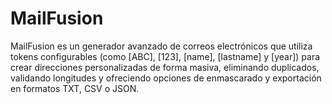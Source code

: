# MailFusion
MailFusion es un generador avanzado de correos electrónicos que utiliza tokens configurables (como [ABC], [123], [name], [lastname] y [year]) para crear direcciones personalizadas de forma masiva, eliminando duplicados, validando longitudes y ofreciendo opciones de enmascarado y exportación en formatos TXT, CSV o JSON.
